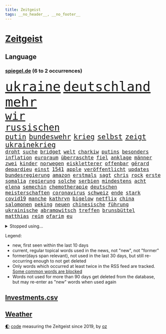 ```yaml
---
title: Zeitgeist
tags: __no_header__, __no_footer__
---
```


# [Zeitgeist](https://oliz.io/zeitgeist/)

## Language

<h3><a href="https://www.spiegel.de" target="_blank">spiegel.de</a> (6 to 2 occurrences)</h3>
<p style="font-family:monospace">
<span style="font-size:32pt"><a href="news_links.html#ukraine" class="current">ukraine</a></span>
<span style="font-size:32pt"><a href="news_links.html#deutschland" class="current">deutschland</a></span>
<span style="font-size:32pt"><a href="news_links.html#mehr" class="current">mehr</a></span>
<br>
<span style="font-size:27pt"><a href="news_links.html#wir" class="current">wir</a></span>
<br>
<span style="font-size:22pt"><a href="news_links.html#russischen" class="current">russischen</a></span>
<br>
<span style="font-size:17pt"><a href="news_links.html#putin" class="current">putin</a></span>
<span style="font-size:17pt"><a href="news_links.html#bundeswehr" class="current">bundeswehr</a></span>
<span style="font-size:17pt"><a href="news_links.html#krieg" class="current">krieg</a></span>
<span style="font-size:17pt"><a href="news_links.html#selbst" class="current">selbst</a></span>
<span style="font-size:17pt"><a href="news_links.html#zeigt" class="current">zeigt</a></span>
<span style="font-size:17pt"><a href="news_links.html#ukrainekrieg" class="current">ukrainekrieg</a></span>
<br>
<span style="font-size:12pt"><a href="news_links.html#droht" class="current">droht</a></span>
<span style="font-size:12pt"><a href="news_links.html#suche" class="current">suche</a></span>
<span style="font-size:12pt"><a href="news_links.html#bridget" class="new">bridget</a></span>
<span style="font-size:12pt"><a href="news_links.html#welt" class="current">welt</a></span>
<span style="font-size:12pt"><a href="news_links.html#charkiw" class="current">charkiw</a></span>
<span style="font-size:12pt"><a href="news_links.html#putins" class="current">putins</a></span>
<span style="font-size:12pt"><a href="news_links.html#besonders" class="current">besonders</a></span>
<span style="font-size:12pt"><a href="news_links.html#inflation" class="current">inflation</a></span>
<span style="font-size:12pt"><a href="news_links.html#euroraum" class="new">euroraum</a></span>
<span style="font-size:12pt"><a href="news_links.html#überraschte" class="current">überraschte</a></span>
<span style="font-size:12pt"><a href="news_links.html#fiel" class="current">fiel</a></span>
<span style="font-size:12pt"><a href="news_links.html#anklage" class="current">anklage</a></span>
<span style="font-size:12pt"><a href="news_links.html#männer" class="current">männer</a></span>
<span style="font-size:12pt"><a href="news_links.html#zwei" class="current">zwei</a></span>
<span style="font-size:12pt"><a href="news_links.html#kinder" class="current">kinder</a></span>
<span style="font-size:12pt"><a href="news_links.html#norwegen" class="current">norwegen</a></span>
<span style="font-size:12pt"><a href="news_links.html#eiskletterer" class="new">eiskletterer</a></span>
<span style="font-size:12pt"><a href="news_links.html#offenbar" class="current">offenbar</a></span>
<span style="font-size:12pt"><a href="news_links.html#gérard" class="current">gérard</a></span>
<span style="font-size:12pt"><a href="news_links.html#depardieu" class="new">depardieu</a></span>
<span style="font-size:12pt"><a href="news_links.html#einst" class="current">einst</a></span>
<span style="font-size:12pt"><a href="news_links.html#1541" class="new">1541</a></span>
<span style="font-size:12pt"><a href="news_links.html#apple" class="current">apple</a></span>
<span style="font-size:12pt"><a href="news_links.html#veröffentlicht" class="current">veröffentlicht</a></span>
<span style="font-size:12pt"><a href="news_links.html#updates" class="new">updates</a></span>
<span style="font-size:12pt"><a href="news_links.html#bundesregierung" class="current">bundesregierung</a></span>
<span style="font-size:12pt"><a href="news_links.html#amazon" class="current">amazon</a></span>
<span style="font-size:12pt"><a href="news_links.html#erstmals" class="current">erstmals</a></span>
<span style="font-size:12pt"><a href="news_links.html#sagt" class="current">sagt</a></span>
<span style="font-size:12pt"><a href="news_links.html#chris" class="current">chris</a></span>
<span style="font-size:12pt"><a href="news_links.html#rock" class="current">rock</a></span>
<span style="font-size:12pt"><a href="news_links.html#erste" class="current">erste</a></span>
<span style="font-size:12pt"><a href="news_links.html#somalia" class="current">somalia</a></span>
<span style="font-size:12pt"><a href="news_links.html#regierung" class="current">regierung</a></span>
<span style="font-size:12pt"><a href="news_links.html#solche" class="current">solche</a></span>
<span style="font-size:12pt"><a href="news_links.html#serbien" class="current">serbien</a></span>
<span style="font-size:12pt"><a href="news_links.html#mindestens" class="current">mindestens</a></span>
<span style="font-size:12pt"><a href="news_links.html#acht" class="current">acht</a></span>
<span style="font-size:12pt"><a href="news_links.html#elena" class="new">elena</a></span>
<span style="font-size:12pt"><a href="news_links.html#semechin" class="new">semechin</a></span>
<span style="font-size:12pt"><a href="news_links.html#chemotherapie" class="new">chemotherapie</a></span>
<span style="font-size:12pt"><a href="news_links.html#deutschen" class="current">deutschen</a></span>
<span style="font-size:12pt"><a href="news_links.html#meisterschaften" class="new">meisterschaften</a></span>
<span style="font-size:12pt"><a href="news_links.html#coronavirus" class="current">coronavirus</a></span>
<span style="font-size:12pt"><a href="news_links.html#schweiz" class="current">schweiz</a></span>
<span style="font-size:12pt"><a href="news_links.html#ende" class="current">ende</a></span>
<span style="font-size:12pt"><a href="news_links.html#stark" class="current">stark</a></span>
<span style="font-size:12pt"><a href="news_links.html#covid19" class="current">covid19</a></span>
<span style="font-size:12pt"><a href="news_links.html#manche" class="current">manche</a></span>
<span style="font-size:12pt"><a href="news_links.html#kathryn" class="current">kathryn</a></span>
<span style="font-size:12pt"><a href="news_links.html#bigelow" class="new">bigelow</a></span>
<span style="font-size:12pt"><a href="news_links.html#netflix" class="current">netflix</a></span>
<span style="font-size:12pt"><a href="news_links.html#china" class="current">china</a></span>
<span style="font-size:12pt"><a href="news_links.html#salomonen" class="new">salomonen</a></span>
<span style="font-size:12pt"><a href="news_links.html#peking" class="current">peking</a></span>
<span style="font-size:12pt"><a href="news_links.html#neuen" class="current">neuen</a></span>
<span style="font-size:12pt"><a href="news_links.html#chinesische" class="current">chinesische</a></span>
<span style="font-size:12pt"><a href="news_links.html#führung" class="current">führung</a></span>
<span style="font-size:12pt"><a href="news_links.html#ukrainische" class="current">ukrainische</a></span>
<span style="font-size:12pt"><a href="news_links.html#abramowitsch" class="current">abramowitsch</a></span>
<span style="font-size:12pt"><a href="news_links.html#treffen" class="current">treffen</a></span>
<span style="font-size:12pt"><a href="news_links.html#brunsbüttel" class="new">brunsbüttel</a></span>
<span style="font-size:12pt"><a href="news_links.html#matthias" class="current">matthias</a></span>
<span style="font-size:12pt"><a href="news_links.html#reim" class="new">reim</a></span>
<span style="font-size:12pt"><a href="news_links.html#ofarim" class="new">ofarim</a></span>
<span style="font-size:12pt"><a href="news_links.html#eu" class="current">eu</a></span>
</p>
<details>
<summary>Stopped using...</summary>
<p class="former" style="font-size:12pt">
mailand(526) ausgesprochen(525) geschichten(525) spur(525) arsenal(524) demonstration(524) franziska(524) lisa(524) überwinden(524) überzeugt(524) ausnahmen(523) sechsten(523) verhängte(523) abends(522) anerkennung(522) bemüht(522) cdupolitiker(522) daimler(522) froh(522) helden(522) tatverdächtige(522) umwelt(522) unserer(522) vermeintliche(522) enttäuscht(521) führende(521) geholt(521) lastwagen(521) planeten(521) positionen(521) united(521) christopher(520) eingereicht(520) finanziell(520) kompliziert(520) legendären(520) leistung(520) schaltet(520) unbekannten(520) anerkannt(519) bundesland(519) coronanews(519) erntet(519) freiheitsstrafe(519) heftige(519) infizierte(519) infizierten(519) klimaschützer(519) leichen(519) manöver(519) rand(519) rettungsschiff(519) stoßen(519) vermehrt(519) zurückgetreten(519) ausnahmezustand(518) bergen(518) betriebe(518) bewaffnete(518) bittere(518) cartoons(518) coronawarnapp(518) de(518) extreme(518) freundin(518) geklärt(518) gerechtigkeit(518) is(518) korrigiert(518) plaßmann(518) priester(518) reicht(518) rekordhoch(518) sparen(518) stuttmann(518) umdenken(518) verbraucherschützer(518) warf(518) wege(518) wütet(518) aufs(517) gast(517) gekürt(517) getrennt(517) härter(517) infrage(517) innenstadt(517) lebenslange(517) punkte(517) sc(517) schriftstellerin(517) strand(517) strengere(517) verpflichtet(517) warentest(517) weshalb(517) anruf(516) aufstieg(516) bvb(516) dokumente(516) fahrrad(516) schadet(516) spekuliert(516) sprang(516) superstar(516) thüringen(516) zoll(516) asiatischen(515) demokraten(515) spitzt(515) versteckt(515) verzögert(515) wettbewerb(515) beispielen(514) bremst(514) irgendwann(514) kolumnist(514) kraftvoll(514) literatur(514) sichergestellt(514) themen(514) tokio(514) ungarn(514) venezuela(514) beschließen(513) blockieren(513) endete(513) minderjährige(513) system(513) zwillinge(513) berlins(512) durchsuchungen(512) förderung(512) hubertus(512) konjunktur(512) premiere(512) viertelfinale(512) ausgeliefert(511) jedenfalls(511) karriereberaterin(511) umsatz(511) untersuchen(511) update(511) verschärfung(511) bitcoin(510) übt(510) aktivistin(509) mieter(509) on(509) schritte(509) vertrauen(509) wirtschaftsministerium(509) impfkampagne(508) klingt(508) käufer(508) menschenleben(508) neustart(508) olympischen(508) schwanger(508) wochenlang(508) zwischenzeitlich(508) älteren(508) jimmy(507) nerven(507) schaffte(507) überwunden(507) rassistischen(506) risiken(506) schuss(506) argentinien(505) erfüllt(505) irren(505) jong(505) ordnung(505) un(505) verzweifelten(505) abschaffen(504) affäre(504) begründet(504) pünktlich(504) le(503) solange(503) vorgaben(503) vorne(503) emissionen(502) impfungen(502) offenbart(502) detail(501) gegnern(501) karin(501) zurückgegangen(501) bangkok(500) laufenden(500) menschenrechtsverletzungen(500) nennen(500) spektakuläre(500) bushido(499) impfen(499) womit(499) zugelassenen(499) fliegt(497) gemeinsames(497) kunstwerk(497) justizminister(496) überschritten(496) aufgefunden(495) empfehlung(495) erkranken(495) nieder(495) rechtsstreit(495) schlugen(495) strenger(495) bäume(494) marco(494) produziert(494) regierungserklärung(494) vorgegangen(494) gelingen(493) katja(493) fehlten(492) heutigen(492) erinnerung(491) kokain(491) nachts(491) schulschließungen(491) wusste(491) leider(490) sinkende(490) 76(489) entscheidet(489) aussehen(488) stimmten(488) kandidatur(487) ministerien(484) gesetzliche(483) lachen(483) mindestlohn(483) schwung(483) reus(481) schützt(480) bewegt(476) liberalen(476) pilot(476) festhalten(475) vertraute(474) coronaimpfungen(472) beworben(471) überfordert(471) björn(470) verpflichten(469) ausgetragen(467) eautos(460) nationalsozialismus(459) versammelt(459) vereins(454) ärmelkanal(454) ausweg(446) hartz(446) politischer(444) chrupalla(443) sachen(443) schiffe(442) bundestagsabgeordnete(439) biontech/pfizer(438) flogen(437) kuba(433) kz(432) stationiert(427) nachrichtenagentur(423) rasche(420) dosis(419) iv(416) sehe(409) gaspipeline(406) sondersitzung(406) öffnet(406) bekannter(394) neonazis(392) lahmgelegt(391) stärkste(389) passagier(387) börsengang(385) bein(384) sahra(382) wagenknecht(382) demnächst(376) kryptowährungen(376) todesursache(376) urteile(376) niemals(369) hochschulen(368) verantwortliche(363) südwesten(359) happy(355) wagner(354) pressefreiheit(346) zypern(343) fonds(340) vehement(339) tabu(331) unis(331) werte(330) vorgesetzten(327) kabel(323) dialog(318) klimaaktivisten(315) brian(312) geschleudert(309) 2013(308) wissenschaftliche(308) außenseiter(302) zwickau(300) genossen(297) freigegeben(294) fronten(293) chips(288) gegend(286) 1990(285) laster(285) minsk(282) verursachen(280) lebend(278) benzinpreise(275) impfquote(275) kinderimpfung(273) jemals(267) arme(260) ausschnitte(260) profil(259) vorerkrankungen(259) gegenspieler(255) 2005(254) brannte(254) verheerende(253) antisemitisch(250) düster(250) irre(250) verwandten(250) schlimmeres(249) 1941(248) ausgabe(248) gorillas(246) fashion(245) britney(244) spears(244) storniert(244) bundesverkehrsminister(240) gegenwart(238) wunderkind(237) überfüllt(237) zögert(231) hanau(228) global(227) wdr(227) crown(226) fluten(226) rohstoff(226) dankte(225) vizepräsidentin(224) pegasus(223) zerstörten(223) gesund(221) konzerns(221) mittels(221) bundesbank(217) leistungen(217) gestern(216) ioc(216) missbrauchsvorwürfe(215) monika(214) parlaments(214) 700(213) strafmaß(213) nachhaltiger(212) sechste(212) revier(211) verbannt(211) staatskonzern(210) nazizeit(209) chinesen(207) dämpfen(207) genügend(207) gesammelt(206) marsalek(206) entschädigt(205) fatalen(204) funktion(204) rätselhafte(204) fahrerinnen(203) gegensteuern(203) herauskommen(203) ansage(202) boosterimpfung(202) düsseldorfer(202) vorhang(202) gültig(201) privilegien(200) stürmen(200) achtet(199) angelegte(199) funktionen(199) 15jährigen(198) watch(198) human(197) rights(197) betreffen(196) hessens(196) schlafen(196) drehte(193) stone(193) tabellenführer(190) gemeinschaft(189) spektakulärer(189) craig(187) nachmittag(187) spaziergang(187) behinderungen(185) lateinamerika(185) diebe(184) social(184) ließe(183) heilen(182) wachsende(182) 12000(181) vertritt(181) überdeckt(179) diplomatischen(178) koalitionsvertrag(177) draghi(176) kneipen(176) gleichen(175) abba(174) abnehmen(174) beschrieb(173) coronainfektionszahlen(173) gesetzentwurf(173) boss(172) zusehen(170) aufregendes(169) benachbarten(169) cyberangriffe(169) militärischer(169) handlungen(168) staatssekretär(168) bedrängnis(167) elfjährige(167) immobilie(166) orbit(166) pakete(166) euländern(165) tatenlos(165) abgaben(164) bitcoins(164) kaperte(164) satelliten(164) erfolgen(163) historisches(163) belfast(160) dreier(160) dschihadisten(160) pflichten(160) militärübung(159) sanierung(159) sorgerecht(159) kremlsprecher(158) vernichtet(158) 20jährigen(157) jesse(157) weiche(157) aufmarsch(156) empfindlichen(156) grenzschützer(156) annulliert(155) fahrgäste(155) gezielte(155) kleineren(155) twittert(155) australiens(154) begriffe(154) gestiegenen(154) kindesmissbrauchs(154) abkommen(152) regierungschefin(152) rewe(152) vornehmen(152) ganzer(151) genügen(151) leiterin(151) eingedrungen(150) einschätzungen(150) linien(150) begrüßen(149) follower(149) heinrich(149) störungen(149) plastikmüll(148) außenpolitiker(147) uskongress(146) ruhig(145) schulunterricht(145) mützenich(144) twitteraccount(144) rhein(143) argumenten(142) dan(142) verteidigungspolitik(142) gewachsen(141) leise(141) reynolds(141) wirksam(141) bernard(140) brennenden(140) erzeugerpreise(139) wilder(139) bestimmen(138) erschlagen(138) klimafreundlicher(138) komplette(138) grauen(137) unbekannter(137) knall(136) 41(135) richtete(135) schlimme(135) verbraucherpreise(135) verprügelt(135) finanzspritze(134) doppel(133) einsturz(133) kommentiert(133) kyffhäuserkreis(133) blutproben(132) geförderte(132) irische(132) kommissionspräsidentin(132) schürfen(131) autorinnen(130) leitzins(129) obersten(129) prien(129) seitenlinie(129) verkleidet(128) andernorts(127) bayernprofi(126) totimpfstoff(126) verbraucherinnen(126) mohamed(125) ostukraine(125) spdfraktionschef(125) rust(124) kräftigen(122) klimaneutralität(121) vorgesehen(121) cheftrainer(120) alpin(119) bemerkenswerten(119) feuerte(119) schmuck(119) ski(119) sperrzone(119) zeichner(119) bauarbeiter(118) befördert(118) beifall(118) eindringlichen(118) breite(117) hochhaus(117) motivierter(117) ausnahmsweise(116) usrepublikaner(116) bemerkt(115) heiligabend(115) pandemiebeginn(115) stadtrand(115) ungestört(115) geisel(114) kommentierte(114) plattformen(114) verschwörungstheorien(114) beseitigt(113) getrennte(113) nicaragua(112) arbeitsplätze(111) eegumlage(111) stürzten(111) vorgesetzte(111) vorsitzender(111) wählte(111) ganzes(110) paraguay(110) porträt(110) interaktive(109) sportbund(108) aggressionen(107) energiequelle(107) sportlichen(107) dutzenden(105) flüchtling(105) schmutzige(105) viermal(105) champagner(104) einfacher(103) verbündeter(102) a380(100) billig(100) kalter(100) steiner(100) stephen(100) übergibt(100) auszuhalten(99) einstimmig(99) beschwert(98) erwägen(98) impfzertifikate(98) satellitenbild(98) sportliche(98) verimpft(98) ungültig(97) warnten(97) chefcoach(96) modellierer(96) rechtskräftig(96) aussteigen(95) miss(95) schwersten(95) kfw(94) kurzarbeitergeld(94) weltpolitik(93) dosen(92) eusanktionen(92) götter(92) menschlich(92) podest(92) sagten(92) spielzeit(92) überlastet(92) eiskanal(91) fußballweltverband(91) skifahrer(91) videochat(91) hoffe(90) kimmel(90) käme(90) schulbus(90) selbstverteidigung(90) ussanktionsliste(90) angekündigte(89) angepasst(89) betriebene(89) ebbt(89) fehlgeburt(88) gesundheitspersonal(88) kombinierer(88) schwächer(88) vorschnellen(88) 8000(87) chefredaktion(87) einfamilienhaus(87) erschütternd(87) falsches(87) fdpverkehrsminister(87) gebremst(87) verhältnismäßig(87) eriksen(86) herzstillstand(86) nachbarstaat(86) sporadisch(86) verbündete(86) wodka(86) überlebten(86) malen(85) staunen(85) textnachrichten(85) unglücklich(85) vermittelt(85) abouchaker(84) arafat(84) auszutragen(84) bönisch(84) coronaimpfaktion(84) dmytro(84) dsvteam(84) faber(84) mediatorin(84) revision(84) roethe(84) schärfste(84) verwaltungsgebäude(84) zugelassene(84) bundesinnenministerin(83) diplomatisch(83) mutationen(83) pflegerinnen(83) privatpersonen(83) ruhrgebiet(83) spurensuche(83) ausführlich(82) schläge(82) solidarisieren(82) arbeitsunfall(81) bundestages(81) höhepunkt(81) impfstoffen(81) kriminalpolizei(81) spielräume(81) genießen(80) gottesdienst(80) papa(80) söldnerfirma(80) aufräumen(79) idbuzz(79) skiverband(79) buchs(78) francesco(78) geiger(78) greuther(78) impfausweis(78) meyer(78) niedersachsens(78) persönlichkeit(78) sticht(78) thüringischen(78) vinzenz(78) abstrichen(77) chipkrise(77) geraden(77) kräftige(77) sambia(77) zubereitet(77) affären(76) härteste(76) kreidezeit(76) landstraße(76) südosten(76) toyota(76) bellevue(75) branaghs(75) deuten(75) erleidet(75) gastgewerbe(75) lebenswerk(75) rechner(75) regierungsgebäude(75) sozialleistungen(75) vertretern(75) ahnden(74) finnlands(74) menschenrechtler(74) russlandukrainekonflikt(74) bronze(73) finanzsektor(73) helen(73) kumpel(73) maßnahmenkatalog(73) tandler(73) unterstützerinnen(73) 176(72) genehmigt(72) gewissheiten(72) ersparnisse(71) fassungslos(71) flüchtig(71) ingolstadt(71) intervention(71) nso(71) obdachlos(71) zutage(71) ducksch(70) fitz(70) kabarettistin(70) marvin(70) novavax(70) reifen(70) spektakulärsten(70) agrarminister(69) chinesisches(69) curry(69) kreuzfahrten(69) neustadt(69) ryan(69) solar(69) verfehlungen(69) fernweh(68) getreten(68) infektionswelle(68) mediathek(68) entwürfe(67) lord(67) said(67) vormarschs(67) abteilung(66) adolf(66) bleibe(66) esasonde(66) g(66) garantiert(66) juristischen(66) soldat(66) wegfallen(66) autozulieferer(65) erfand(65) franco(65) versteinerter(65) attraktionen(64) erinnerte(64) hotline(64) anträge(63) bewährungsstrafen(63) coronatestpflicht(63) tvreporter(63) eigenverantwortung(62) kassel(62) nixon(62) punjab(62) singh(62) trinkt(62) unterstützte(62) verhör(62) verlegung(62) heuert(61) neuwagen(61) professionell(61) rheinlandpfälzische(61) rückten(61) auszugeben(60) hilfsgelder(60) mikaela(60) shiffrin(60) verkaufte(60) mathematiker(59) psychologin(59) schriftstellerinnen(59) ursprungsort(59) äußersten(59) frohsinns(58) grafik(58) hilflos(58) momenten(58) nordkoreas(58) pharao(58) raubüberfälle(58) resetknopf(58) zählte(58) 70jährige(57) abgeholt(57) einbrecher(57) krisengipfel(57) artikel(56) beach(56) eskapismus(56) kiosk(56) verbrechern(56) versöhnt(56) zivilgesellschaft(56) aggressive(55) durchringen(55) dwd(55) goldmünze(55) mutmaßlichem(55) pizza(55) sketch(55) startklar(55) bunt(54) gary(54) notoperiert(54) nowitzki(54) usfirmen(54) wuhan(54) bronzemedaille(53) gewandelt(53) msc(53) ringierverlag(53) 45jähriger(52) a45(52) bundeswehrsoldat(52) christen(52) cruises(52) fröhlich(52) scheibe(52) städtischen(52) absichern(51) erworben(51) kratzen(51) kullern(51) trikot(51) hausbrand(50) lokalen(50) nirvana(50) spionagesoftware(50) stimmungsbild(50) vorzeitigen(50) zaudern(50) bundesarbeitsminister(49) feuerwerkskörper(49) machtwort(49) personenschutz(49) politologe(49) prognostiziert(49) säuglinge(49) 50jährige(48) ausgestanden(48) europapark(48) pflegebonus(48) zögerliche(48) abzunehmen(46) gesünder(46) janeiro(46) künstlerkollektiv(46) teilnehmerin(46) verkehrsunfällen(46) vielfalt(46) ausgewiesen(45) brauerei(45) bruttoinlandsprodukt(45) genaue(45) gründung(45) nachwirkt(45) sand(45) truth(45) versus(45) klassenraum(44) satellitendaten(44) security(44) armani(43) geschäftsräume(43) hinhalten(43) moniert(43) reuters(43) testpflicht(43) weiden(43) ace(42) idiot(42) kunstfreiheit(42) prorussischen(42) wirtschaftsleistung(42) ausgebrannte(41) blue(41) emotionalen(41) erstem(41) prüfungen(41) regierungsseiten(41) rentnerin(41) vorgeschlagenen(41) zahlungsverkehr(41) getroffenen(40) nachbarlandes(40) streik(40) texanischen(40) verbannen(40) 1350(39) aschermittwoch(39) bestand(39) light(39) memoiren(39) rollstuhl(39) rätselt(39) staatengemeinschaft(39) wiederbelebt(39) auflaufen(38) bewegende(38) coronatestzentren(38) entgegenzusetzen(38) ruhen(38) schwärmt(38) techkonzerne(38) wettkämpfen(38) bräuchten(37) itexperten(37) lynn(37) schätzung(37) truck(37) dsvathleten(36) einmarschs(36) movement(36) mv(36) separatistengebiete(36) strände(36) zahlungssystem(36) altkanzlerin(35) chappatté(35) designer(35) eindringen(35) rüstungsexportstopp(35) teufels(35) anläufen(34) gesetzlich(34) anspruchsvoll(33) auswahlverfahren(33) datum(33) geldquellen(33) hierarchie(33) 350(32) einsturzgefährdet(32) ausgespäht(31) münchenfreising(31) plane(31) großauftrag(30) konsequent(30) schriftzug(30) usbundesstaaten(30) zurückhaltung(30) einlegen(29) küsten(29) laufsteg(29) neuseelands(29) raketentest(29) saale(29) untervariante(29) dokumentation(28) eubehörde(28) hübsch(28) leitindex(28) mögliches(28) tierischer(28) wahlmanipulation(28) ansehen(27) ansonsten(27) erzdiözese(27) sortiment(27) bruno(26) entsendung(26) essener(26) hirnschäden(26) kopfbälle(26) modernisierung(26) nasen(26) silbermedaille(26) überlaufen(26) aufteilen(25) deutschrussische(25) heimischen(25) kirchenaustritte(25) lupe(25) pfarrer(25) plantage(25) versagen(25) amtsvorgängerin(24) ausgebrannt(24) eishockeyteam(24) knappe(24) runter(24) wettlauf(24) abgedeckt(23) athletin(23) aufstand(23) ausbleiben(23) hinsehen(23) niederlegen(23) näherem(23) ansprache(22) orkanböen(22) secrets(22) sturmböen(22) sturmtief(22) verhält(22) angstzuständen(21) böen(21) fatales(21) klares(21) konkurrentin(21) manipulieren(21) mayer(21) nazivergleich(21) orkanartige(21) sicherheitskonferenz(21) stürmischem(21) betreibt(20) fis(20) kiesewetter(20) krankenhausgesellschaft(20) roderich(20) ussängerin(20) verpuffen(20) ökostrom(20) 1998(19) arbeiteten(19) end(19) künast(19) limbourg(19) marineschiff(19) mumbai(19) renate(19) shoppen(19) ukrainerusslandkonflikt(19) wortlaut(19) zusagen(19) flores(18) suppe(18) vergebens(18) disqualifiziert(17) ernannten(17) flughafens(17) ruht(17) liveblog(16) marketing(16) natoosterweiterung(16) bescheuert(15) kamila(15) bdi(14) fieber(14) heidi(14) hotelzimmer(14) immunisieren(14) insidern(14) internationales(14) klum(14) koalas(14) stehender(14) straßengraben(14) vollständigen(14) wettbewerbe(14) ecstasy(13) exbundeskanzlerin(13) finanzierungsstopp(13) grundlegend(13) klärung(13) lizenz(13) panzerabwehrwaffen(13) 57(12) högel(12) immobilienpreise(12) niels(12) raten(12) zusage(12) erdrutsch(11) haut(11) kappen(11) verstoße(11) verwirrten(11) walijewa(11) wozu(11)
</p>
</details>
<p>Legend:
<ul>
<li><span class="new">new</span>, first seen within the last 10 days</li>
<li><span class="current">current</span>, regular topical words used in the news, not "new", not "former"</li>
<li><span class="former">former(days span relevant)</span>, not used in the last 30 days, but still re-occurring enough to not get deleted</li>
<li>Only words which occurred at least twice in the RSS feed are tracked. <a href="language/filters.py">Some common words are blocked</a></li>
<li>Words not used for more than 90 days get deleted from the database, but may re-enter as "new" words when used again</li>
</ul>
</p>

## [Investments](investments.html)[.csv](investments.csv)

## [Weather](weather.html)

<footer>
<a href="javascript:toggleTheme()" class="nav">🌓</a>
<a href="https://github.com/ooz/zeitgeist">code</a> measuring the Zeitgeist since 2019, by <a href="https://oliz.io">oz</a>
</footer>
